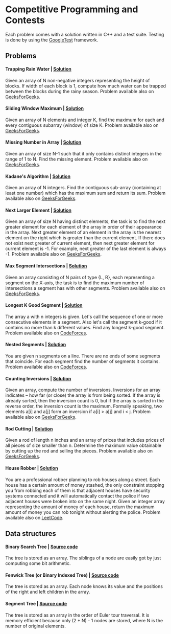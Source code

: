 # Competitive Programming and Contests

Each problem comes with a solution written in C++ and a test suite. Testing is done by using 
the [GoogleTest](https://github.com/google/googletest) framework.

## Problems

#### Trapping Rain Water | [Solution](https://github.com/domferr/competitive-programming/tree/main/TrappingRainWater)
  
Given an array of N non-negative integers representing the height of blocks. If width of each block is 1, compute 
how much water can be trapped between the blocks during the rainy season. 
Problem available also on [GeeksForGeeks](http://practice.geeksforgeeks.org/problems/trapping-rain-water/0).

#### Sliding Window Maximum | [Solution](https://github.com/domferr/competitive-programming/tree/main/SlidingWindowMaximum)

Given an array of N elements and integer K, find the maximum for each and every contiguous subarray (window) of 
size K. Problem available also on [GeeksForGeeks](http://practice.geeksforgeeks.org/problems/maximum-of-all-subarrays-of-size-k/0).

#### Missing Number in Array | [Solution](https://github.com/domferr/competitive-programming/tree/main/MissingNumber)

Given an array of size N-1 such that it only contains distinct integers in the range of 1 to N. Find the missing
element. Problem available also on [GeeksForGeeks](http://practice.geeksforgeeks.org/problems/missing-number-in-array1416/1).

#### Kadane's Algorithm | [Solution](https://github.com/domferr/competitive-programming/tree/main/KadanesAlgorithm)

Given an array of N integers. Find the contiguous sub-array (containing at least one number) which has the maximum 
sum and return its sum. Problem available also on [GeeksForGeeks](http://practice.geeksforgeeks.org/problems/kadanes-algorithm-1587115620/1).

#### Next Larger Element | [Solution](https://github.com/domferr/competitive-programming/tree/main/NextLargerElement)

Given an array of size N having distinct elements, the task is to find the next greater element for each element 
of the array in order of their appearance in the array. Next greater element of an element in the array is the nearest 
element on the right which is greater than the current element. If there does not exist next greater of current element, 
then next greater element for current element is -1. For example, next greater of the last element is always -1. 
Problem available also on [GeeksForGeeks](http://practice.geeksforgeeks.org/problems/next-larger-element-1587115620/1).

#### Max Segment Intersections | [Solution](https://github.com/domferr/competitive-programming/tree/main/MaxSegmentIntersections)

Given an array consisting of N pairs of type {L, R}, each representing a segment on the X-axis, the task is to 
find the maximum number of intersections a segment has with other segments. Problem available also 
on [GeeksForGeeks](https://www.geeksforgeeks.org/maximum-number-of-intersections-possible-for-any-of-the-n-given-segments/).

#### Longest K Good Segment | [Solution](https://github.com/domferr/competitive-programming/tree/main/LongestKGoodSegment)

The array a with n integers is given. Let's call the sequence of one or more consecutive elements in a segment. 
Also let's call the segment k-good if it contains no more than k different values. Find any longest k-good segment. 
Problem available also on [CodeForces](https://codeforces.com/contest/616/problem/D?locale=en).

#### Nested Segments | [Solution](https://github.com/domferr/competitive-programming/tree/main/NestedSegments)

You are given n segments on a line. There are no ends of some segments that coincide. For each segment find the number 
of segments it contains. Problem available also on [CodeForces](https://codeforces.com/problemset/problem/652/D?locale=en).

#### Counting Inversions | [Solution](https://github.com/domferr/competitive-programming/tree/main/CountingInversions)

Given an array, compute the number of inversions. Inversions for an array indicates – how far (or close) the array is
from being sorted. If the array is already sorted, then the inversion count is 0, but if the array is sorted in
the reverse order, the inversion count is the maximum. Formally speaking, two elements a[i] and a[j] form an inversion
if a[i] > a[j] and i < j. Problem available also on [GeeksForGeeks](https://www.geeksforgeeks.org/counting-inversions/).

#### Rod Cutting | [Solution](https://github.com/domferr/competitive-programming/tree/main/RodCutting)

Given a rod of length n inches and an array of prices that includes prices of all pieces of size smaller than n.
Determine the maximum value obtainable by cutting up the rod and selling the pieces. Problem available also
on [GeeksForGeeks](https://www.geeksforgeeks.org/cutting-a-rod-dp-13/).

#### House Robber | [Solution](https://github.com/domferr/competitive-programming/tree/main/HouseRobber)

You are a professional robber planning to rob houses along a street. Each house has a certain amount of money stashed, 
the only constraint stopping you from robbing each of them is that adjacent houses have security systems connected and 
it will automatically contact the police if two adjacent houses were broken into on the same night. Given an integer 
array representing the amount of money of each house, return the maximum amount of money you can rob tonight without 
alerting the police. Problem available also on [LeetCode](https://leetcode.com/problems/house-robber/).

## Data structures

#### Binary Search Tree | [Source code](https://github.com/domferr/competitive-programming/tree/main/BinarySearchTree)

The tree is stored as an array. The siblings of a node are easily got by just computing some bit arithmetic.

#### Fenwick Tree (or Binary Indexed Tree) | [Source code](https://github.com/domferr/competitive-programming/tree/main/FenwickTree)

The tree is stored as an array. Each node knows its value and the positions of the right and left children in the
array.

#### Segment Tree | [Source code](https://github.com/domferr/competitive-programming/tree/main/SegmentTree)

The tree is stored as an array in the order of Euler tour traversal. It is memory efficient because only (2 * N) - 1 
nodes are stored, where N is the number of original elements.
